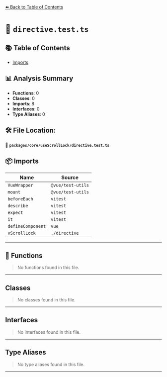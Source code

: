 [⬅️ Back to Table of Contents](../../../index.md)

# 📄 `directive.test.ts`

## 📚 Table of Contents

- [Imports](#imports)

## 📊 Analysis Summary

- **Functions**: 0
- **Classes**: 0
- **Imports**: 8
- **Interfaces**: 0
- **Type Aliases**: 0

## 🛠️ File Location:
📂 **`packages/core/useScrollLock/directive.test.ts`**

## 📦 Imports

| Name | Source |
|------|--------|
| `VueWrapper` | `@vue/test-utils` |
| `mount` | `@vue/test-utils` |
| `beforeEach` | `vitest` |
| `describe` | `vitest` |
| `expect` | `vitest` |
| `it` | `vitest` |
| `defineComponent` | `vue` |
| `vScrollLock` | `./directive` |


---

## 🔧 Functions

> No functions found in this file.


---

## Classes

> No classes found in this file.


---

## Interfaces

> No interfaces found in this file.


---

## Type Aliases

> No type aliases found in this file.


---